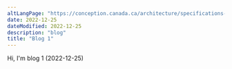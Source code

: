 ```yaml
---
altLangPage: "https://conception.canada.ca/architecture/specifications-contenu-architecture-information-canada.html"
date: 2022-12-25
dateModified: 2022-12-25
description: "blog"
title: "Blog 1"
---
```

<p>Hi, I'm blog 1 (2022-12-25)</p>
